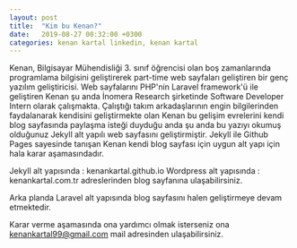 ```yaml
---
layout: post
title:  "Kim bu Kenan?"
date:   2019-08-27 00:32:00 +0300
categories: kenan kartal linkedin, kenan kartal
---
```


 
Kenan, Bilgisayar Mühendisliği 3. sınıf öğrencisi olan boş zamanlarında programlama bilgisini geliştirerek part-time web sayfaları geliştiren bir genç yazılım geliştiricisi.
 Web sayfalarını PHP'nin Laravel framework'ü ile geliştiren Kenan şu anda İnomera Research şirketinde Software Developer Intern olarak çalışmakta.
 Çalıştığı takım arkadaşlarının engin bilgilerinden faydalanarak kendisini geliştirmekte olan Kenan bu gelişim evrelerini kendi blog sayfasında paylaşma isteği duyduğu anda şu anda bu yazıyı okumuş olduğunuz Jekyll alt yapılı web sayfasını geliştirmiştir. 
 Jekyll ile Github Pages sayesinde tanışan Kenan kendi blog sayfası için uygun alt yapı için hala karar aşamasındadır.
 
 Jekyll alt yapısında : kenankartal.github.io
 Wordpress alt yapısında : kenankartal.com.tr adreslerinden blog sayfanına ulaşabilirsiniz.

 Arka planda Laravel alt yapısında blog sayfasını halen geliştirmeye devam etmektedir.

 Karar verme aşamasında ona yardımcı olmak isterseniz ona kenankartal99@gmail.com mail adresinden ulaşabilirsiniz.
 

